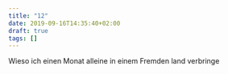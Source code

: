 ```yaml
---
title: "12"
date: 2019-09-16T14:35:40+02:00
draft: true
tags: []
---
```


Wieso ich einen Monat alleine in einem Fremden land verbringe